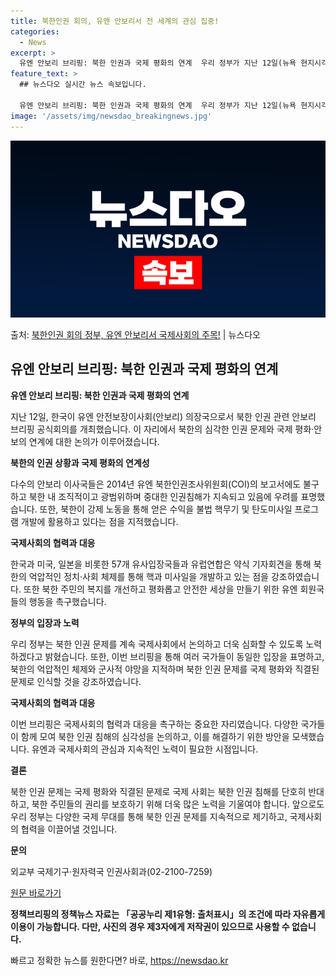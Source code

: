 ```yaml
---
title: 북한인권 회의, 유엔 안보리서 전 세계의 관심 집중!
categories:
  - News
excerpt: >
  유엔 안보리 브리핑: 북한 인권과 국제 평화의 연계  우리 정부가 지난 12일(뉴욕 현지시각) 유엔 안전보장…
feature_text: >
  ## 뉴스다오 실시간 뉴스 속보입니다.

  유엔 안보리 브리핑: 북한 인권과 국제 평화의 연계  우리 정부가 지난 12일(뉴욕 현지시각) 유엔 안전보장…
image: '/assets/img/newsdao_breakingnews.jpg'
---
```


![뉴스다오 속보](/assets/img/newsdao_breakingnews.jpg)

<p>출처: <a href="https://newsdao.kr/4224" rel="dofollow">북한인권 회의 정부, 유엔 안보리서 국제사회의 주목!</a> | 뉴스다오</p>

## 유엔 안보리 브리핑: 북한 인권과 국제 평화의 연계

**유엔 안보리 브리핑: 북한 인권과 국제 평화의 연계**

지난 12일, 한국이 유엔 안전보장이사회(안보리) 의장국으로서 북한 인권 관련 안보리 브리핑 공식회의를 개최했습니다. 이 자리에서 북한의 심각한 인권 문제와 국제 평화·안보의 연계에 대한 논의가 이루어졌습니다.

**북한의 인권 상황과 국제 평화의 연계성**

다수의 안보리 이사국들은 2014년 유엔 북한인권조사위원회(COI)의 보고서에도 불구하고 북한 내 조직적이고 광범위하며 중대한 인권침해가 지속되고 있음에 우려를 표명했습니다. 또한, 북한이 강제 노동을 통해 얻은 수익을 불법 핵무기 및 탄도미사일 프로그램 개발에 활용하고 있다는 점을 지적했습니다.

**국제사회의 협력과 대응**

한국과 미국, 일본을 비롯한 57개 유사입장국들과 유럽연합은 약식 기자회견을 통해 북한의 억압적인 정치·사회 체제를 통해 핵과 미사일을 개발하고 있는 점을 강조하였습니다. 또한 북한 주민의 복지를 개선하고 평화롭고 안전한 세상을 만들기 위한 유엔 회원국들의 행동을 촉구했습니다.

**정부의 입장과 노력**

우리 정부는 북한 인권 문제를 계속 국제사회에서 논의하고 더욱 심화할 수 있도록 노력하겠다고 밝혔습니다. 또한, 이번 브리핑을 통해 여러 국가들이 동일한 입장을 표명하고, 북한의 억압적인 체제와 군사적 야망을 지적하며 북한 인권 문제를 국제 평화와 직결된 문제로 인식할 것을 강조하였습니다.

**국제사회의 협력과 대응**

이번 브리핑은 국제사회의 협력과 대응을 촉구하는 중요한 자리였습니다. 다양한 국가들이 함께 모여 북한 인권 침해의 심각성을 논의하고, 이를 해결하기 위한 방안을 모색했습니다. 유엔과 국제사회의 관심과 지속적인 노력이 필요한 시점입니다.

**결론**

북한 인권 문제는 국제 평화와 직결된 문제로 국제 사회는 북한 인권 침해를 단호히 반대하고, 북한 주민들의 권리를 보호하기 위해 더욱 많은 노력을 기울여야 합니다. 앞으로도 우리 정부는 다양한 국제 무대를 통해 북한 인권 문제를 지속적으로 제기하고, 국제사회의 협력을 이끌어낼 것입니다.

**문의**

외교부 국제기구·원자력국 인권사회과(02-2100-7259)

[원문 바로가기](https://newsdao.kr/4224)

**정책브리핑의 정책뉴스 자료는 「공공누리 제1유형: 출처표시」의 조건에 따라 자유롭게 이용이 가능합니다. 다만, 사진의 경우 제3자에게 저작권이 있으므로 사용할 수 없습니다.** 

빠르고 정확한 뉴스를 원한다면? 바로, <a href="https://newsdao.kr" rel="dofollow">https://newsdao.kr</a>


